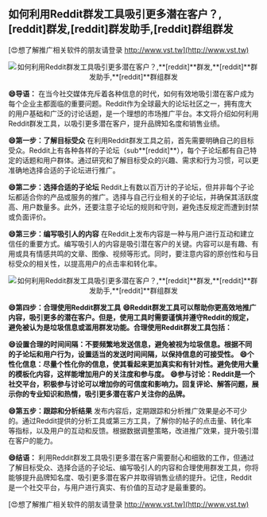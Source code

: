 ## **如何利用Reddit群发工具吸引更多潜在客户？,**[reddit]**群发,**[reddit]**群发助手,**[reddit]**群组群发**

[😍想了解推广相关软件的朋友请登录 http://www.vst.tw](http://www.vst.tw)

 <center><img src="https://vst.tw/MP4/tuiguang/png/0.png" alt="如何利用Reddit群发工具吸引更多潜在客户？,**[reddit]**群发,**[reddit]**群发助手,**[reddit]**群组群发"></center>

**😄导语：**
在当今社交媒体充斥着各种信息的时代，如何有效地吸引潜在客户成为每个企业主都面临的重要问题。Reddit作为全球最大的论坛社区之一，拥有庞大的用户基础和广泛的讨论话题，是一个理想的市场推广平台。本文将介绍如何利用Reddit群发工具，以吸引更多潜在客户，提升品牌知名度和销售业绩。

**😄第一步：了解目标受众**
在利用Reddit群发工具之前，首先需要明确自己的目标受众。Reddit上有各种各样的子论坛（sub**[reddit]**），每个子论坛都有自己特定的话题和用户群体。通过研究和了解目标受众的兴趣、需求和行为习惯，可以更准确地选择合适的子论坛进行推广。

**😄第二步：选择合适的子论坛**
Reddit上有数以百万计的子论坛，但并非每个子论坛都适合你的产品或服务的推广。选择与自己行业相关的子论坛，并确保其活跃度高、用户数量多。此外，还要注意子论坛的规则和守则，避免违反规定而遭到封禁或负面评价。

**😄第三步：编写吸引人的内容**
在Reddit上发布内容是一种与用户进行互动和建立信任的重要方式。编写吸引人的内容是吸引潜在客户的关键。内容可以是有趣、有用或具有情感共鸣的文章、图像、视频等形式。同时，要注意内容的原创性和与目标受众的相关性，以提高用户的点击率和转化率。

 <center><img src="https://vst.tw/MP4/tuiguang/png/3.png" alt="如何利用Reddit群发工具吸引更多潜在客户？,**[reddit]**群发,**[reddit]**群发助手,**[reddit]**群组群发"></center>

**😄第四步：合理使用Reddit群发工具**
**😄Reddit群发工具可以帮助你更高效地推广内容，吸引更多的潜在客户。但是，使用工具时需要谨慎并遵守Reddit的规定，避免被认为是垃圾信息或滥用群发功能。合理使用Reddit群发工具包括：**

**😄设置合理的时间间隔：不要频繁地发送信息，避免被视为垃圾信息。根据不同的子论坛和用户行为，设置适当的发送时间间隔，以保持信息的可接受性。**
**😄个性化信息：尽量个性化你的信息，使其看起来更加真实和有针对性。避免使用大量的模板化内容，这样能增加用户的关注度和参与度。**
**😄参与讨论：Reddit是一个社交平台，积极参与讨论可以增加你的可信度和影响力。回复评论、解答问题，展示你的专业知识和热情，吸引更多潜在客户关注你的品牌。**

**😄第五步：跟踪和分析结果**
发布内容后，定期跟踪和分析推广效果是必不可少的。通过Reddit提供的分析工具或第三方工具，了解你的帖子的点击量、转化率等指标，以及用户的互动和反馈。根据数据调整策略，改进推广效果，提升吸引潜在客户的能力。

**😄结语：**
利用Reddit群发工具吸引更多潜在客户需要耐心和细致的工作，但通过了解目标受众、选择合适的子论坛、编写吸引人的内容和合理使用群发工具，你将能够提升品牌知名度、吸引更多潜在客户并取得销售业绩的提升。记住，Reddit是一个社交平台，与用户进行真实、有价值的互动才是最重要的。

[😍想了解推广相关软件的朋友请登录 http://www.vst.tw](http://www.vst.tw)



